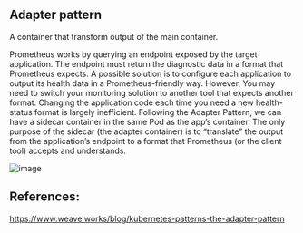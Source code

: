 ## Adapter pattern

A container that transform output of the main container.

Prometheus works by querying an endpoint exposed by the target application. The endpoint must return the diagnostic data in a format that Prometheus expects. A possible solution is to configure each application to output its health data in a Prometheus-friendly way. However, You may need to switch your monitoring solution to another tool that expects another format. Changing the application code each time you need a new health-status format is largely inefficient. Following the Adapter Pattern, we can have a sidecar container in the same Pod as the app’s container. The only purpose of the sidecar (the adapter container) is to “translate” the output from the application’s endpoint to a format that Prometheus (or the client tool) accepts and understands.

![image](https://user-images.githubusercontent.com/33947539/202900667-e7433260-b460-4f6f-a98f-f56623b731ec.png)

## References:
https://www.weave.works/blog/kubernetes-patterns-the-adapter-pattern

